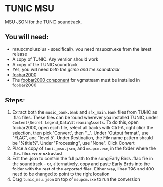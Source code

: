 # TUNIC MSU

MSU JSON for the TUNIC soundtrack.

## You will need:

* [msupcmplusplus](https://github.com/qwertymodo/msupcmplusplus/releases) - specifically, you need msupcm.exe from the latest release
* A copy of TUNIC. Any version should work
* A copy of the TUNIC soundtrack
* Yes, you will need _both the game and the soundtrack_
* [foobar2000](https://www.foobar2000.org/)
* The [foobar2000 component](https://vgmstream.org/downloads) for vgmstream must be installed in foobar2000

## Steps:

1. Extract both the `music_bank.bank` and `sfx_main.bank` files from TUNIC as .flac files. These files can be found wherever you installed TUNIC, under `Content\Secret Legend_Data\StreamingAssets`. To do this, open foobar2000, open each file, select all tracks with Ctrl-A, right click the selection, then pick "Convert", then "...". Under "Output format", use "FLAC", and "level 5". Under Destination, the File name pattern should be "%title%". Under "Processing", use "None". Click Convert
2. Place a copy of `tunic_msu.json`, and `msupcm.exe`, in the folder where the .flac files were extracted
3. Edit the .json to contain the full path to the song Early Birds .flac file in the soundtrack - or, alternatively, copy and paste Early Birds into the folder with the rest of the exported files. Either way, lines 396 and 400 need to be changed to point to the right location
4. Drag `tunic_msu.json` on top of `msupcm.exe` to run the conversion